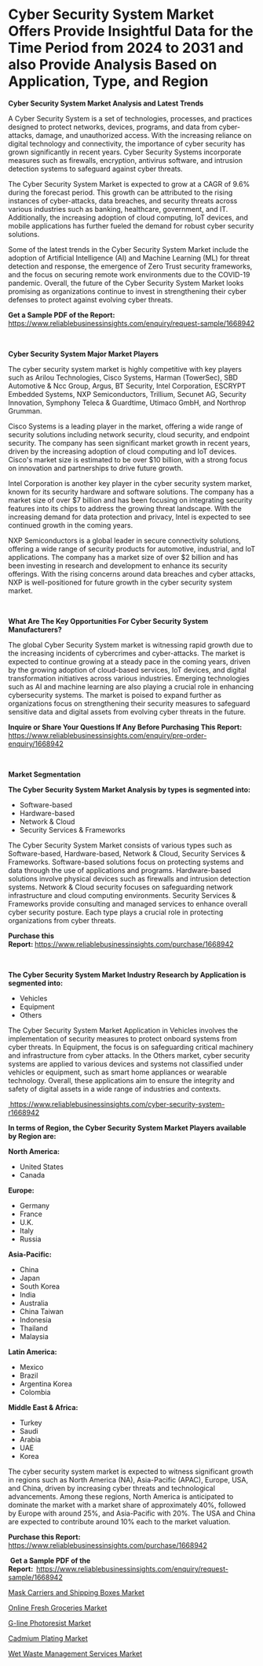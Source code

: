 <p><h1>Cyber Security System Market Offers Provide Insightful Data for the Time Period from 2024 to 2031 and also Provide Analysis Based on Application, Type, and Region</h1></p><p><strong>Cyber Security System Market Analysis and Latest Trends</strong></p>
<p><p>A Cyber Security System is a set of technologies, processes, and practices designed to protect networks, devices, programs, and data from cyber-attacks, damage, and unauthorized access. With the increasing reliance on digital technology and connectivity, the importance of cyber security has grown significantly in recent years. Cyber Security Systems incorporate measures such as firewalls, encryption, antivirus software, and intrusion detection systems to safeguard against cyber threats.</p><p>The Cyber Security System Market is expected to grow at a CAGR of 9.6% during the forecast period. This growth can be attributed to the rising instances of cyber-attacks, data breaches, and security threats across various industries such as banking, healthcare, government, and IT. Additionally, the increasing adoption of cloud computing, IoT devices, and mobile applications has further fueled the demand for robust cyber security solutions.</p><p>Some of the latest trends in the Cyber Security System Market include the adoption of Artificial Intelligence (AI) and Machine Learning (ML) for threat detection and response, the emergence of Zero Trust security frameworks, and the focus on securing remote work environments due to the COVID-19 pandemic. Overall, the future of the Cyber Security System Market looks promising as organizations continue to invest in strengthening their cyber defenses to protect against evolving cyber threats.</p></p>
<p><strong>Get a Sample PDF of the Report:&nbsp;</strong> <a href="https://www.reliablebusinessinsights.com/enquiry/request-sample/1668942">https://www.reliablebusinessinsights.com/enquiry/request-sample/1668942</a></p>
<p>&nbsp;</p>
<p><strong>Cyber Security System Major Market Players</strong></p>
<p><p>The cyber security system market is highly competitive with key players such as Arilou Technologies, Cisco Systems, Harman (TowerSec), SBD Automotive & Ncc Group, Argus, BT Security, Intel Corporation, ESCRYPT Embedded Systems, NXP Semiconductors, Trillium, Secunet AG, Security Innovation, Symphony Teleca & Guardtime, Utimaco GmbH, and Northrop Grumman.</p><p>Cisco Systems is a leading player in the market, offering a wide range of security solutions including network security, cloud security, and endpoint security. The company has seen significant market growth in recent years, driven by the increasing adoption of cloud computing and IoT devices. Cisco's market size is estimated to be over $10 billion, with a strong focus on innovation and partnerships to drive future growth.</p><p>Intel Corporation is another key player in the cyber security system market, known for its security hardware and software solutions. The company has a market size of over $7 billion and has been focusing on integrating security features into its chips to address the growing threat landscape. With the increasing demand for data protection and privacy, Intel is expected to see continued growth in the coming years.</p><p>NXP Semiconductors is a global leader in secure connectivity solutions, offering a wide range of security products for automotive, industrial, and IoT applications. The company has a market size of over $2 billion and has been investing in research and development to enhance its security offerings. With the rising concerns around data breaches and cyber attacks, NXP is well-positioned for future growth in the cyber security system market.</p></p>
<p>&nbsp;</p>
<p><strong>What Are The Key Opportunities For Cyber Security System Manufacturers?</strong></p>
<p><p>The global Cyber Security System market is witnessing rapid growth due to the increasing incidents of cybercrimes and cyber-attacks. The market is expected to continue growing at a steady pace in the coming years, driven by the growing adoption of cloud-based services, IoT devices, and digital transformation initiatives across various industries. Emerging technologies such as AI and machine learning are also playing a crucial role in enhancing cybersecurity systems. The market is poised to expand further as organizations focus on strengthening their security measures to safeguard sensitive data and digital assets from evolving cyber threats in the future.</p></p>
<p><strong>Inquire or Share Your Questions If Any Before Purchasing This Report:</strong> <a href="https://www.reliablebusinessinsights.com/enquiry/pre-order-enquiry/1668942">https://www.reliablebusinessinsights.com/enquiry/pre-order-enquiry/1668942</a></p>
<p>&nbsp;</p>
<p><strong>Market Segmentation</strong></p>
<p><strong>The Cyber Security System Market Analysis by types is segmented into:</strong></p>
<p><ul><li>Software-based</li><li>Hardware-based</li><li>Network & Cloud</li><li>Security Services & Frameworks</li></ul></p>
<p><p>The Cyber Security System Market consists of various types such as Software-based, Hardware-based, Network & Cloud, Security Services & Frameworks. Software-based solutions focus on protecting systems and data through the use of applications and programs. Hardware-based solutions involve physical devices such as firewalls and intrusion detection systems. Network & Cloud security focuses on safeguarding network infrastructure and cloud computing environments. Security Services & Frameworks provide consulting and managed services to enhance overall cyber security posture. Each type plays a crucial role in protecting organizations from cyber threats.</p></p>
<p><strong>Purchase this Report:&nbsp;</strong><a href="https://www.reliablebusinessinsights.com/purchase/1668942">https://www.reliablebusinessinsights.com/purchase/1668942</a></p>
<p>&nbsp;</p>
<p><strong>The Cyber Security System Market Industry Research by Application is segmented into:</strong></p>
<p><ul><li>Vehicles</li><li>Equipment</li><li>Others</li></ul></p>
<p><p>The Cyber Security System Market Application in Vehicles involves the implementation of security measures to protect onboard systems from cyber threats. In Equipment, the focus is on safeguarding critical machinery and infrastructure from cyber attacks. In the Others market, cyber security systems are applied to various devices and systems not classified under vehicles or equipment, such as smart home appliances or wearable technology. Overall, these applications aim to ensure the integrity and safety of digital assets in a wide range of industries and contexts.</p></p>
<p><a href="https://www.reliablebusinessinsights.com/cyber-security-system-r1668942">&nbsp;https://www.reliablebusinessinsights.com/cyber-security-system-r1668942</a></p>
<p><strong>In terms of Region, the Cyber Security System Market Players available by Region are:</strong></p>
<p>
    <p> <strong> North America: </strong>
        <ul>
            <li>United States</li>
            <li>Canada</li>
        </ul>
        </p> 
    <p> <strong> Europe: </strong>
        <ul>
            <li>Germany</li>
            <li>France</li>
            <li>U.K.</li>
            <li>Italy</li>
            <li>Russia</li>
        </ul>
        </p> 
    <p> <strong> Asia-Pacific: </strong>
        <ul>
            <li>China</li>
            <li>Japan</li>
            <li>South Korea</li>
            <li>India</li>
            <li>Australia</li>
            <li>China Taiwan</li>
            <li>Indonesia</li>
            <li>Thailand</li>
            <li>Malaysia</li>
        </ul>
        </p> 
    <p> <strong> Latin America: </strong>
        <ul>
            <li>Mexico</li>
            <li>Brazil</li>
            <li>Argentina Korea</li>
            <li>Colombia</li>
        </ul>
        </p> 
    <p> <strong> Middle East & Africa: </strong>
        <ul>
            <li>Turkey</li>
            <li>Saudi</li>
            <li>Arabia</li>
            <li>UAE</li>
            <li>Korea</li>
        </ul>
    </p>
    </p>
<p><p>The cyber security system market is expected to witness significant growth in regions such as North America (NA), Asia-Pacific (APAC), Europe, USA, and China, driven by increasing cyber threats and technological advancements. Among these regions, North America is anticipated to dominate the market with a market share of approximately 40%, followed by Europe with around 25%, and Asia-Pacific with 20%. The USA and China are expected to contribute around 10% each to the market valuation.</p></p>
<p><strong>Purchase this Report: </strong><a href="https://www.reliablebusinessinsights.com/purchase/1668942">https://www.reliablebusinessinsights.com/purchase/1668942</a></p>
<p>&nbsp;<strong>Get a Sample PDF of the Report:&nbsp;&nbsp;</strong><a href="https://www.reliablebusinessinsights.com/enquiry/request-sample/1668942">https://www.reliablebusinessinsights.com/enquiry/request-sample/1668942</a></p>
<p><strong></strong></p>
<p><p><a href="https://www.linkedin.com/pulse/mask-carriers-shipping-boxes-market-outlook-forecast-from-2024-js72f">Mask Carriers and Shipping Boxes Market</a></p><p><a href="https://github.com/seamusocallaghan/Market-Research-Report-List-1/blob/main/online-fresh-groceries-market.md">Online Fresh Groceries Market</a></p><p><a href="https://medium.com/@amelia.martin5698/global-g-line-photoresist-market-opportunities-and-forecast-for-period-from-2024-to-2031-ced28bfce934">G-line Photoresist Market</a></p><p><a href="https://medium.com/@stephen.russell7684/cadmium-plating-market-global-market-share-and-ranking-overall-sales-and-demand-forecast-2024-11dc569477bb">Cadmium Plating Market</a></p><p><a href="https://www.linkedin.com/pulse/global-wet-waste-management-services-market-size-trends-z0a9e">Wet Waste Management Services Market</a></p></p>